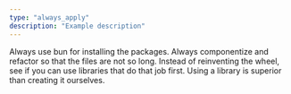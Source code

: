 ```yaml
---
type: "always_apply"
description: "Example description"
---
```

Always use bun for installing the packages. 
Always componentize and refactor so that the files are not so long. 
Instead of reinventing the wheel, see if you can use libraries that do that job first. Using a library is superior than creating it ourselves. 